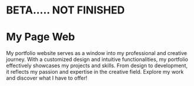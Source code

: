 # BETA..... NOT FINISHED
# My Page Web 

My portfolio website serves as a window into my professional and creative journey. With a customized design and intuitive functionalities, 
my portfolio effectively showcases my projects and skills. From design to development, it reflects my passion and expertise in the creative field. 
Explore my work and discover what I have to offer!
